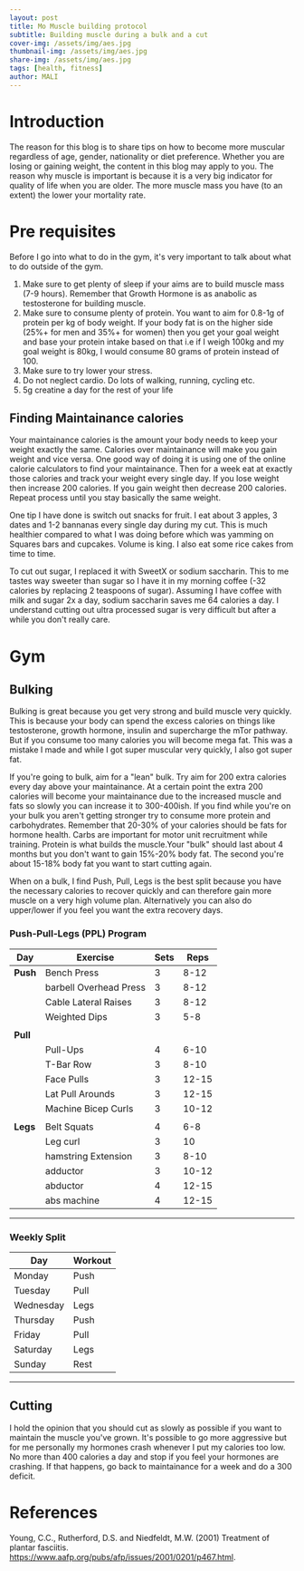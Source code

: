 ```yaml
---
layout: post
title: Mo Muscle building protocol
subtitle: Building muscle during a bulk and a cut 
cover-img: /assets/img/aes.jpg
thumbnail-img: /assets/img/aes.jpg
share-img: /assets/img/aes.jpg
tags: [health, fitness]
author: MALI
---
```


# Introduction
The reason for this blog is to share tips on how to become more muscular regardless of age, gender, nationality or diet preference. Whether you are losing or gaining weight, the content in this blog may apply to you. The reason why muscle is important is because it is a very big indicator for quality of life when you are older. The more muscle mass you have (to an extent) the lower your mortality rate. 

# Pre requisites
Before I go into what to do in the gym, it's very important to talk about what to do outside of the gym. 
1) Make sure to get plenty of sleep if your aims are to build muscle mass (7-9 hours). Remember that Growth Hormone is as anabolic as testosterone for building muscle.
2) Make sure to consume plenty of protein. You want to aim for 0.8-1g of protein per kg of body weight. If your body fat is on the higher side (25%+ for men and 35%+ for women) then you get your goal weight and base your protein intake based on that i.e if I weigh 100kg and my goal weight is 80kg, I would consume 80 grams of protein instead of 100. 
3) Make sure to try lower your stress. 
4) Do not neglect cardio. Do lots of walking, running, cycling etc.
5) 5g creatine a day for the rest of your life

## Finding Maintainance calories
Your maintainance calories is the amount your body needs to keep your weight exactly the same. Calories over maintainance will make you gain weight and vice versa. One good way of doing it is using one of the online calorie calculators to find your maintainance. Then for a week eat at exactly those calories and track your weight every single day. If you lose weight then increase 200 calories. If you gain weight then decrease 200 calories. Repeat process until you stay basically the same weight. 

One tip I have done is switch out snacks for fruit. I eat about 3 apples, 3 dates and 1-2 bannanas every single day during my cut. This is much healthier compared to what I was doing before which was yamming on Squares bars and cupcakes. Volume is king. I also eat some rice cakes from time to time.

To cut out sugar, I replaced it with SweetX or sodium saccharin. This to me tastes way sweeter than sugar so I have it in my morning coffee (-32 calories by replacing 2 teaspoons of sugar). Assuming I have coffee with milk and sugar 2x a day, sodium saccharin saves me 64 calories a day. I understand cutting out ultra processed sugar is very difficult but after a while you don't really care. 


# Gym 
## Bulking 
Bulking is great because you get very strong and build muscle very quickly. This is because your body can spend the excess calories on things like testosterone, growth hormone, insulin and supercharge the mTor pathway. But if you consume too many calories you will become mega fat. This was a mistake I made and while I got super muscular very quickly, I also got super fat. 

If you're going to bulk, aim for a "lean" bulk. Try aim for 200 extra calories every day above your maintainance. At a certain point the extra 200 calories will become your maintainance due to the increased muscle and fats so slowly you can increase it to 300-400ish. If you find while you're on your bulk you aren't getting stronger try to consume more protein and carbohydrates. Remember that 20-30% of your calories should be fats for hormone health. Carbs are important for motor unit recruitment while training. Protein is what builds the muscle.Your "bulk" should last about 4 months but you don't want to gain 15%-20% body fat. The second you're about 15-18% body fat you want to start cutting again.   

When on a bulk, I find Push, Pull, Legs is the best split because you have the necessary calories to recover quickly and can therefore gain more muscle on a very high volume plan. Alternatively you can also do upper/lower if you feel you want the extra recovery days.

### Push-Pull-Legs (PPL) Program

| **Day** | **Exercise**                     | **Sets** | **Reps**   |
|---------|----------------------------------|----------|------------|
| **Push**| Bench Press                      | 3        | 8-12       |
|         | barbell Overhead Press           | 3        | 8-12       |
|         | Cable Lateral Raises             | 3        | 8-12       |
|         | Weighted Dips                    | 3        | 5-8        |
|         |                                  |          |            |
| **Pull**|                                  |          |
|         | Pull-Ups                         | 4        | 6-10       |
|         | T-Bar Row                        | 3        | 8-10       |
|         | Face Pulls                       | 3        | 12-15      |
|         | Lat Pull Arounds                 | 3        | 12-15      |
|         | Machine Bicep Curls              | 3        | 10-12      |
|         |                                  |          |            |
| **Legs** | Belt Squats                     | 4        | 6-8        |
|         | Leg curl                         | 3        | 10         |
|         | hamstring Extension              | 3        | 8-10       |
|         | adductor                         | 3        | 10-12      |
|         | abductor                         | 4        | 12-15      |
|         | abs  machine                     | 4        | 12-15      |

---

### Weekly Split
| **Day**    | **Workout** |
|------------|-------------|
| Monday     | Push        |
| Tuesday    | Pull        |
| Wednesday  | Legs        |
| Thursday   | Push        |
| Friday     | Pull        |
| Saturday   | Legs        |
| Sunday     | Rest        |

---

## Cutting
I hold the opinion that you should cut as slowly as possible if you want to maintain the muscle you've grown. It's possible to go more aggressive but for me personally my hormones crash whenever I put my calories too low. No more than 400 calories a day and stop if you feel your hormones are crashing. If that happens, go back to maintainance for a week and do a 300 deficit.



# References
Young, C.C., Rutherford, D.S. and Niedfeldt, M.W. (2001) Treatment of plantar fasciitis. https://www.aafp.org/pubs/afp/issues/2001/0201/p467.html.